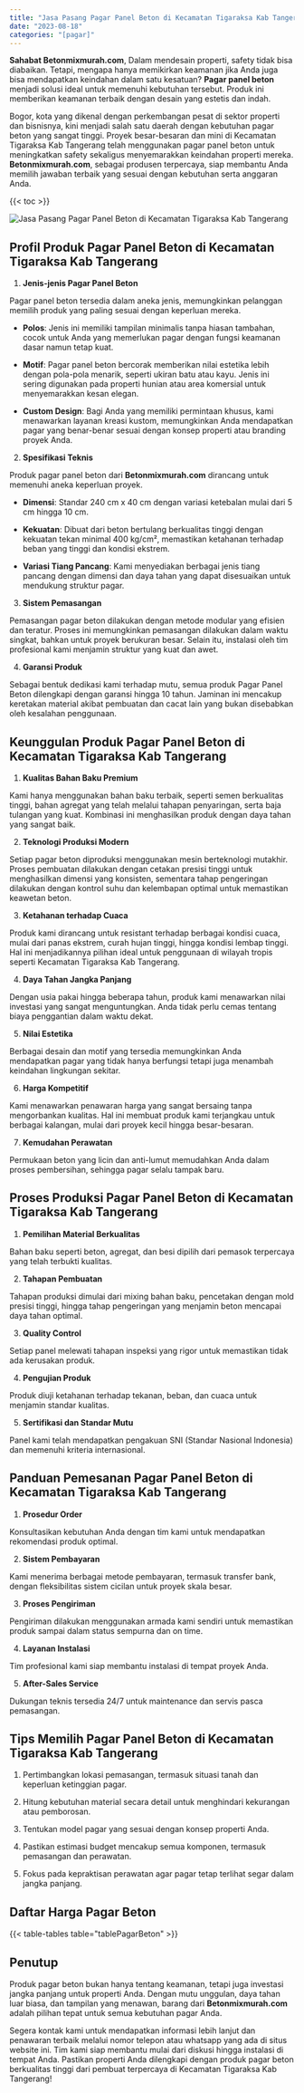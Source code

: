```yaml
---
title: "Jasa Pasang Pagar Panel Beton di Kecamatan Tigaraksa Kab Tangerang"
date: "2023-08-18"
categories: "[pagar]"
---
```


**Sahabat Betonmixmurah.com**, Dalam mendesain properti, safety tidak bisa diabaikan. Tetapi, mengapa hanya memikirkan keamanan jika Anda juga bisa mendapatkan keindahan dalam satu kesatuan? **Pagar panel beton** menjadi solusi ideal untuk memenuhi kebutuhan tersebut. Produk ini memberikan keamanan terbaik dengan desain yang estetis dan indah.  

Bogor, kota yang dikenal dengan perkembangan pesat di sektor properti dan bisnisnya, kini menjadi salah satu daerah dengan kebutuhan pagar beton yang sangat tinggi. Proyek besar-besaran dan mini di Kecamatan Tigaraksa Kab Tangerang telah menggunakan pagar panel beton untuk meningkatkan safety sekaligus menyemarakkan keindahan properti mereka. **Betonmixmurah.com**, sebagai produsen terpercaya, siap membantu Anda memilih jawaban terbaik yang sesuai dengan kebutuhan serta anggaran Anda.

{{< toc >}}

![Jasa Pasang Pagar Panel Beton di Kecamatan Tigaraksa Kab Tangerang](/images/pagar/pagar-beton-18.jpg)

## Profil Produk Pagar Panel Beton di Kecamatan Tigaraksa Kab Tangerang

1. **Jenis-jenis Pagar Panel Beton**  

Pagar panel beton tersedia dalam aneka jenis, memungkinkan pelanggan memilih produk yang paling sesuai dengan keperluan mereka.  

- **Polos**: Jenis ini memiliki tampilan minimalis tanpa hiasan tambahan, cocok untuk Anda yang memerlukan pagar dengan fungsi keamanan dasar namun tetap kuat.  

- **Motif**: Pagar panel beton bercorak memberikan nilai estetika lebih dengan pola-pola menarik, seperti ukiran batu atau kayu. Jenis ini sering digunakan pada properti hunian atau area komersial untuk menyemarakkan kesan elegan.  

- **Custom Design**: Bagi Anda yang memiliki permintaan khusus, kami menawarkan layanan kreasi kustom, memungkinkan Anda mendapatkan pagar yang benar-benar sesuai dengan konsep properti atau branding proyek Anda.  

2. **Spesifikasi Teknis**  

Produk pagar panel beton dari **Betonmixmurah.com** dirancang untuk memenuhi aneka keperluan proyek.  

- **Dimensi**: Standar 240 cm x 40 cm dengan variasi ketebalan mulai dari 5 cm hingga 10 cm.  

- **Kekuatan**: Dibuat dari beton bertulang berkualitas tinggi dengan kekuatan tekan minimal 400 kg/cm², memastikan ketahanan terhadap beban yang tinggi dan kondisi ekstrem.  

- **Variasi Tiang Pancang**: Kami menyediakan berbagai jenis tiang pancang dengan dimensi dan daya tahan yang dapat disesuaikan untuk mendukung struktur pagar.  

3. **Sistem Pemasangan**  

Pemasangan pagar beton dilakukan dengan metode modular yang efisien dan teratur. Proses ini memungkinkan pemasangan dilakukan dalam waktu singkat, bahkan untuk proyek berukuran besar. Selain itu, instalasi oleh tim profesional kami menjamin struktur yang kuat dan awet.  

4. **Garansi Produk**  

Sebagai bentuk dedikasi kami terhadap mutu, semua produk Pagar Panel Beton dilengkapi dengan garansi hingga 10 tahun. Jaminan ini mencakup keretakan material akibat pembuatan dan cacat lain yang bukan disebabkan oleh kesalahan penggunaan.

## Keunggulan Produk Pagar Panel Beton di Kecamatan Tigaraksa Kab Tangerang 

1. **Kualitas Bahan Baku Premium**  

Kami hanya menggunakan bahan baku terbaik, seperti semen berkualitas tinggi, bahan agregat yang telah melalui tahapan penyaringan, serta baja tulangan yang kuat. Kombinasi ini menghasilkan produk dengan daya tahan yang sangat baik.  

2. **Teknologi Produksi Modern**  

Setiap pagar beton diproduksi menggunakan mesin berteknologi mutakhir. Proses pembuatan dilakukan dengan cetakan presisi tinggi untuk menghasilkan dimensi yang konsisten, sementara tahap pengeringan dilakukan dengan kontrol suhu dan kelembapan optimal untuk memastikan keawetan beton.  

3. **Ketahanan terhadap Cuaca**  

Produk kami dirancang untuk resistant terhadap berbagai kondisi cuaca, mulai dari panas ekstrem, curah hujan tinggi, hingga kondisi lembap tinggi. Hal ini menjadikannya pilihan ideal untuk penggunaan di wilayah tropis seperti Kecamatan Tigaraksa Kab Tangerang.  

4. **Daya Tahan Jangka Panjang**  

Dengan usia pakai hingga beberapa tahun, produk kami menawarkan nilai investasi yang sangat menguntungkan. Anda tidak perlu cemas tentang biaya penggantian dalam waktu dekat.  

5. **Nilai Estetika**  

Berbagai desain dan motif yang tersedia memungkinkan Anda mendapatkan pagar yang tidak hanya berfungsi tetapi juga menambah keindahan lingkungan sekitar.  

6. **Harga Kompetitif**  

Kami menawarkan penawaran harga yang sangat bersaing tanpa mengorbankan kualitas. Hal ini membuat produk kami terjangkau untuk berbagai kalangan, mulai dari proyek kecil hingga besar-besaran.  

7. **Kemudahan Perawatan**  

Permukaan beton yang licin dan anti-lumut memudahkan Anda dalam proses pembersihan, sehingga pagar selalu tampak baru.

## Proses Produksi Pagar Panel Beton di Kecamatan Tigaraksa Kab Tangerang

1. **Pemilihan Material Berkualitas**  

Bahan baku seperti beton, agregat, dan besi dipilih dari pemasok terpercaya yang telah terbukti kualitas.

2. **Tahapan Pembuatan**  

Tahapan produksi dimulai dari mixing bahan baku, pencetakan dengan mold presisi tinggi, hingga tahap pengeringan yang menjamin beton mencapai daya tahan optimal.

3. **Quality Control**  

Setiap panel melewati tahapan inspeksi yang rigor untuk memastikan tidak ada kerusakan produk.

4. **Pengujian Produk**  

Produk diuji ketahanan terhadap tekanan, beban, dan cuaca untuk menjamin standar kualitas.

5. **Sertifikasi dan Standar Mutu**  

Panel kami telah mendapatkan pengakuan SNI (Standar Nasional Indonesia) dan memenuhi kriteria internasional.

## Panduan Pemesanan Pagar Panel Beton di Kecamatan Tigaraksa Kab Tangerang

1. **Prosedur Order**  

Konsultasikan kebutuhan Anda dengan tim kami untuk mendapatkan rekomendasi produk optimal.

2. **Sistem Pembayaran**  

Kami menerima berbagai metode pembayaran, termasuk transfer bank, dengan fleksibilitas sistem cicilan untuk proyek skala besar.

3. **Proses Pengiriman**  

Pengiriman dilakukan menggunakan armada kami sendiri untuk memastikan produk sampai dalam status sempurna dan on time.

4. **Layanan Instalasi**  

Tim profesional kami siap membantu instalasi di tempat proyek Anda.

5. **After-Sales Service**  

Dukungan teknis tersedia 24/7 untuk maintenance dan servis pasca pemasangan.

## Tips Memilih Pagar Panel Beton di Kecamatan Tigaraksa Kab Tangerang

1. Pertimbangkan lokasi pemasangan, termasuk situasi tanah dan keperluan ketinggian pagar.  

2. Hitung kebutuhan material secara detail untuk menghindari kekurangan atau pemborosan.  

3. Tentukan model pagar yang sesuai dengan konsep properti Anda.  

4. Pastikan estimasi budget mencakup semua komponen, termasuk pemasangan dan perawatan.  

5. Fokus pada kepraktisan perawatan agar pagar tetap terlihat segar dalam jangka panjang.

## Daftar Harga Pagar Beton

{{< table-tables table="tablePagarBeton" >}}

## Penutup

Produk pagar beton bukan hanya tentang keamanan, tetapi juga investasi jangka panjang untuk properti Anda. Dengan mutu unggulan, daya tahan luar biasa, dan tampilan yang menawan, barang dari **Betonmixmurah.com** adalah pilihan tepat untuk semua kebutuhan pagar Anda.  

Segera kontak kami untuk mendapatkan informasi lebih lanjut dan penawaran terbaik melalui nomor telepon atau whatsapp yang ada di situs website ini. Tim kami siap membantu mulai dari diskusi hingga instalasi di tempat Anda. Pastikan properti Anda dilengkapi dengan produk pagar beton berkualitas tinggi dari pembuat terpercaya di Kecamatan Tigaraksa Kab Tangerang!